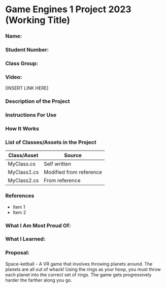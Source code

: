 # Game Engines 1 Project 2023 (Working Title)

### Name: 

### Student Number: 

### Class Group: 

### Video:

[INSERT LINK HERE]

### Description of the Project

### Instructions For Use

### How It Works

### List of Classes/Assets in the Project
 	
| Class/Asset | Source |
|---|---|
| MyClass.cs | Self written |
| MyClass1.cs | Modified from reference |
| MyClass2.cs |	From reference |	
 	

### References

* Item 1
* Item 2

### What I Am Most Proud Of:

### What I Learned:

### Proposal:
Space-ketball - A VR game that involves throwing planets around. The planets are all out of whack! Using the rings as your hoop, you must throw each planet into the correct set of rings. The game gets progressively harder the farther along you go.
